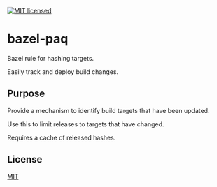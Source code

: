 [![MIT licensed](https://img.shields.io/badge/license-MIT-blue.svg)](https://github.com/gregl83/bazel-paq/blob/master/LICENSE)
# bazel-paq

Bazel rule for hashing targets.

Easily track and deploy build changes.

## Purpose

Provide a mechanism to identify build targets that have been updated.

Use this to limit releases to targets that have changed.

Requires a cache of released hashes.

## License

[MIT](LICENSE)
